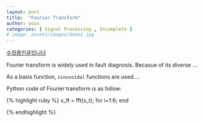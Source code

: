 ```yaml
---
layout: post
title:  "Fourier Transform"
author: youn
categories: [ Signal Processing , Incomplete ]
# image: assets/images/demo1.jpg
---
```


[수정중인글입니다][home]

Fourier transform is widely used in fault diagnosis. Becasue of its diverse ...

As a basis function, `sinusoidal` functions are used.... 

Python code of Fourier transform is as follow: 

{% highlight ruby %}
x_ft = fft(x_t);
    for i=1:6;
    end

{% endhighlight %}


[home]: https://mbyun1420.github.io/index.html
